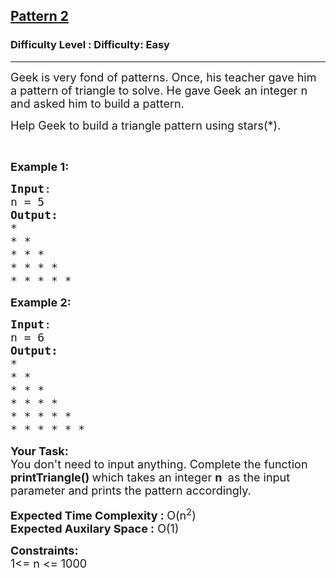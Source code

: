 <h2><a href="https://www.geeksforgeeks.org/problems/right-triangle/1?page=8&difficulty=Easy&status=unsolved,attempted&sortBy=accuracy">Pattern 2</a></h2><h3>Difficulty Level : Difficulty: Easy</h3><hr><div class="problems_problem_content__Xm_eO"><p><span style="font-size: 18px;">Geek is very fond of patterns. Once, his teacher gave him a pattern of triangle to solve. He gave Geek an integer n and asked him to build a pattern.</span></p>
<p><span style="font-size: 18px;">Help Geek to build a triangle pattern using stars(*).</span></p>
<p>&nbsp;</p>
<p><span style="font-size: 18px;"><strong>Example 1:</strong></span></p>
<pre><span style="font-size: 18px;"><strong>Input</strong>:<br>n = 5<br><strong>Output:</strong><br>*&nbsp;<br>* *&nbsp;<br>* * *&nbsp;<br>* * * *&nbsp;<br>* * * * *</span></pre>
<p><span style="font-size: 18px;"><strong>Example 2:</strong></span></p>
<pre><span style="font-size: 18px;"><strong>Input</strong>: <br>n = 6<br><strong>Output:</strong><br>*&nbsp;<br>* *&nbsp;<br>* * *&nbsp;<br>* * * *&nbsp;<br>* * * * *<br>* * * * * *</span></pre>
<p><span style="font-size: 18px;"><strong>Your Task:<br></strong></span><span style="font-size: 18px;">You don't need to input anything. Complete the function <strong>printTriangle()&nbsp;</strong>which takes an integer <strong>n</strong> <strong>&nbsp;</strong>as the input parameter and prints the pattern accordingly.</span></p>
<p><span style="font-size: 18px;"><strong>Expected Time Complexity : </strong>O(n<sup>2</sup>)<strong><br>Expected Auxilary Space :</strong> O(1)</span></p>
<p><span style="font-size: 18px;"><strong>Constraints:<br></strong></span><span style="font-size: 18px;">1&lt;= n &lt;= 1000</span></p></div>